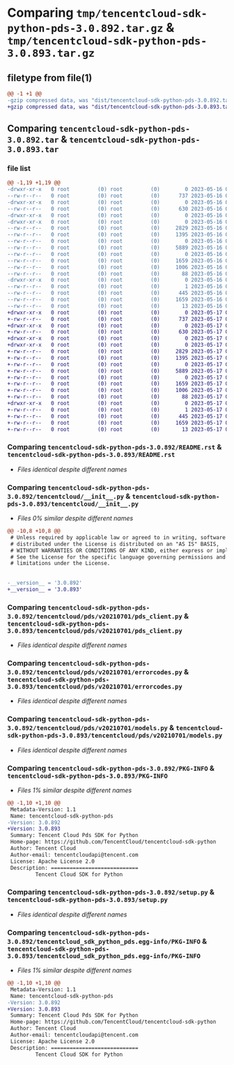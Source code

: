# Comparing `tmp/tencentcloud-sdk-python-pds-3.0.892.tar.gz` & `tmp/tencentcloud-sdk-python-pds-3.0.893.tar.gz`

## filetype from file(1)

```diff
@@ -1 +1 @@
-gzip compressed data, was "dist/tencentcloud-sdk-python-pds-3.0.892.tar", last modified: Tue May 16 00:42:43 2023, max compression
+gzip compressed data, was "dist/tencentcloud-sdk-python-pds-3.0.893.tar", last modified: Wed May 17 03:37:22 2023, max compression
```

## Comparing `tencentcloud-sdk-python-pds-3.0.892.tar` & `tencentcloud-sdk-python-pds-3.0.893.tar`

### file list

```diff
@@ -1,19 +1,19 @@
-drwxr-xr-x   0 root         (0) root         (0)        0 2023-05-16 00:42:43.000000 tencentcloud-sdk-python-pds-3.0.892/
--rw-r--r--   0 root         (0) root         (0)      737 2023-05-16 00:42:43.000000 tencentcloud-sdk-python-pds-3.0.892/README.rst
-drwxr-xr-x   0 root         (0) root         (0)        0 2023-05-16 00:42:43.000000 tencentcloud-sdk-python-pds-3.0.892/tencentcloud/
--rw-r--r--   0 root         (0) root         (0)      630 2023-05-16 00:42:43.000000 tencentcloud-sdk-python-pds-3.0.892/tencentcloud/__init__.py
-drwxr-xr-x   0 root         (0) root         (0)        0 2023-05-16 00:42:43.000000 tencentcloud-sdk-python-pds-3.0.892/tencentcloud/pds/
-drwxr-xr-x   0 root         (0) root         (0)        0 2023-05-16 00:42:43.000000 tencentcloud-sdk-python-pds-3.0.892/tencentcloud/pds/v20210701/
--rw-r--r--   0 root         (0) root         (0)     2829 2023-05-16 00:42:43.000000 tencentcloud-sdk-python-pds-3.0.892/tencentcloud/pds/v20210701/pds_client.py
--rw-r--r--   0 root         (0) root         (0)     1395 2023-05-16 00:42:43.000000 tencentcloud-sdk-python-pds-3.0.892/tencentcloud/pds/v20210701/errorcodes.py
--rw-r--r--   0 root         (0) root         (0)        0 2023-05-16 00:42:43.000000 tencentcloud-sdk-python-pds-3.0.892/tencentcloud/pds/v20210701/__init__.py
--rw-r--r--   0 root         (0) root         (0)     5889 2023-05-16 00:42:43.000000 tencentcloud-sdk-python-pds-3.0.892/tencentcloud/pds/v20210701/models.py
--rw-r--r--   0 root         (0) root         (0)        0 2023-05-16 00:42:43.000000 tencentcloud-sdk-python-pds-3.0.892/tencentcloud/pds/__init__.py
--rw-r--r--   0 root         (0) root         (0)     1659 2023-05-16 00:42:43.000000 tencentcloud-sdk-python-pds-3.0.892/PKG-INFO
--rw-r--r--   0 root         (0) root         (0)     1006 2023-05-16 00:42:43.000000 tencentcloud-sdk-python-pds-3.0.892/setup.py
--rw-r--r--   0 root         (0) root         (0)       88 2023-05-16 00:42:43.000000 tencentcloud-sdk-python-pds-3.0.892/setup.cfg
-drwxr-xr-x   0 root         (0) root         (0)        0 2023-05-16 00:42:43.000000 tencentcloud-sdk-python-pds-3.0.892/tencentcloud_sdk_python_pds.egg-info/
--rw-r--r--   0 root         (0) root         (0)        1 2023-05-16 00:42:43.000000 tencentcloud-sdk-python-pds-3.0.892/tencentcloud_sdk_python_pds.egg-info/dependency_links.txt
--rw-r--r--   0 root         (0) root         (0)      445 2023-05-16 00:42:43.000000 tencentcloud-sdk-python-pds-3.0.892/tencentcloud_sdk_python_pds.egg-info/SOURCES.txt
--rw-r--r--   0 root         (0) root         (0)     1659 2023-05-16 00:42:43.000000 tencentcloud-sdk-python-pds-3.0.892/tencentcloud_sdk_python_pds.egg-info/PKG-INFO
--rw-r--r--   0 root         (0) root         (0)       13 2023-05-16 00:42:43.000000 tencentcloud-sdk-python-pds-3.0.892/tencentcloud_sdk_python_pds.egg-info/top_level.txt
+drwxr-xr-x   0 root         (0) root         (0)        0 2023-05-17 03:37:22.000000 tencentcloud-sdk-python-pds-3.0.893/
+-rw-r--r--   0 root         (0) root         (0)      737 2023-05-17 03:37:22.000000 tencentcloud-sdk-python-pds-3.0.893/README.rst
+drwxr-xr-x   0 root         (0) root         (0)        0 2023-05-17 03:37:22.000000 tencentcloud-sdk-python-pds-3.0.893/tencentcloud/
+-rw-r--r--   0 root         (0) root         (0)      630 2023-05-17 03:37:22.000000 tencentcloud-sdk-python-pds-3.0.893/tencentcloud/__init__.py
+drwxr-xr-x   0 root         (0) root         (0)        0 2023-05-17 03:37:22.000000 tencentcloud-sdk-python-pds-3.0.893/tencentcloud/pds/
+drwxr-xr-x   0 root         (0) root         (0)        0 2023-05-17 03:37:22.000000 tencentcloud-sdk-python-pds-3.0.893/tencentcloud/pds/v20210701/
+-rw-r--r--   0 root         (0) root         (0)     2829 2023-05-17 03:37:22.000000 tencentcloud-sdk-python-pds-3.0.893/tencentcloud/pds/v20210701/pds_client.py
+-rw-r--r--   0 root         (0) root         (0)     1395 2023-05-17 03:37:22.000000 tencentcloud-sdk-python-pds-3.0.893/tencentcloud/pds/v20210701/errorcodes.py
+-rw-r--r--   0 root         (0) root         (0)        0 2023-05-17 03:37:22.000000 tencentcloud-sdk-python-pds-3.0.893/tencentcloud/pds/v20210701/__init__.py
+-rw-r--r--   0 root         (0) root         (0)     5889 2023-05-17 03:37:22.000000 tencentcloud-sdk-python-pds-3.0.893/tencentcloud/pds/v20210701/models.py
+-rw-r--r--   0 root         (0) root         (0)        0 2023-05-17 03:37:22.000000 tencentcloud-sdk-python-pds-3.0.893/tencentcloud/pds/__init__.py
+-rw-r--r--   0 root         (0) root         (0)     1659 2023-05-17 03:37:22.000000 tencentcloud-sdk-python-pds-3.0.893/PKG-INFO
+-rw-r--r--   0 root         (0) root         (0)     1006 2023-05-17 03:37:22.000000 tencentcloud-sdk-python-pds-3.0.893/setup.py
+-rw-r--r--   0 root         (0) root         (0)       88 2023-05-17 03:37:22.000000 tencentcloud-sdk-python-pds-3.0.893/setup.cfg
+drwxr-xr-x   0 root         (0) root         (0)        0 2023-05-17 03:37:22.000000 tencentcloud-sdk-python-pds-3.0.893/tencentcloud_sdk_python_pds.egg-info/
+-rw-r--r--   0 root         (0) root         (0)        1 2023-05-17 03:37:22.000000 tencentcloud-sdk-python-pds-3.0.893/tencentcloud_sdk_python_pds.egg-info/dependency_links.txt
+-rw-r--r--   0 root         (0) root         (0)      445 2023-05-17 03:37:22.000000 tencentcloud-sdk-python-pds-3.0.893/tencentcloud_sdk_python_pds.egg-info/SOURCES.txt
+-rw-r--r--   0 root         (0) root         (0)     1659 2023-05-17 03:37:22.000000 tencentcloud-sdk-python-pds-3.0.893/tencentcloud_sdk_python_pds.egg-info/PKG-INFO
+-rw-r--r--   0 root         (0) root         (0)       13 2023-05-17 03:37:22.000000 tencentcloud-sdk-python-pds-3.0.893/tencentcloud_sdk_python_pds.egg-info/top_level.txt
```

### Comparing `tencentcloud-sdk-python-pds-3.0.892/README.rst` & `tencentcloud-sdk-python-pds-3.0.893/README.rst`

 * *Files identical despite different names*

### Comparing `tencentcloud-sdk-python-pds-3.0.892/tencentcloud/__init__.py` & `tencentcloud-sdk-python-pds-3.0.893/tencentcloud/__init__.py`

 * *Files 0% similar despite different names*

```diff
@@ -10,8 +10,8 @@
 # Unless required by applicable law or agreed to in writing, software
 # distributed under the License is distributed on an "AS IS" BASIS,
 # WITHOUT WARRANTIES OR CONDITIONS OF ANY KIND, either express or implied.
 # See the License for the specific language governing permissions and
 # limitations under the License.
 
 
-__version__ = '3.0.892'
+__version__ = '3.0.893'
```

### Comparing `tencentcloud-sdk-python-pds-3.0.892/tencentcloud/pds/v20210701/pds_client.py` & `tencentcloud-sdk-python-pds-3.0.893/tencentcloud/pds/v20210701/pds_client.py`

 * *Files identical despite different names*

### Comparing `tencentcloud-sdk-python-pds-3.0.892/tencentcloud/pds/v20210701/errorcodes.py` & `tencentcloud-sdk-python-pds-3.0.893/tencentcloud/pds/v20210701/errorcodes.py`

 * *Files identical despite different names*

### Comparing `tencentcloud-sdk-python-pds-3.0.892/tencentcloud/pds/v20210701/models.py` & `tencentcloud-sdk-python-pds-3.0.893/tencentcloud/pds/v20210701/models.py`

 * *Files identical despite different names*

### Comparing `tencentcloud-sdk-python-pds-3.0.892/PKG-INFO` & `tencentcloud-sdk-python-pds-3.0.893/PKG-INFO`

 * *Files 1% similar despite different names*

```diff
@@ -1,10 +1,10 @@
 Metadata-Version: 1.1
 Name: tencentcloud-sdk-python-pds
-Version: 3.0.892
+Version: 3.0.893
 Summary: Tencent Cloud Pds SDK for Python
 Home-page: https://github.com/TencentCloud/tencentcloud-sdk-python
 Author: Tencent Cloud
 Author-email: tencentcloudapi@tencent.com
 License: Apache License 2.0
 Description: ============================
         Tencent Cloud SDK for Python
```

### Comparing `tencentcloud-sdk-python-pds-3.0.892/setup.py` & `tencentcloud-sdk-python-pds-3.0.893/setup.py`

 * *Files identical despite different names*

### Comparing `tencentcloud-sdk-python-pds-3.0.892/tencentcloud_sdk_python_pds.egg-info/PKG-INFO` & `tencentcloud-sdk-python-pds-3.0.893/tencentcloud_sdk_python_pds.egg-info/PKG-INFO`

 * *Files 1% similar despite different names*

```diff
@@ -1,10 +1,10 @@
 Metadata-Version: 1.1
 Name: tencentcloud-sdk-python-pds
-Version: 3.0.892
+Version: 3.0.893
 Summary: Tencent Cloud Pds SDK for Python
 Home-page: https://github.com/TencentCloud/tencentcloud-sdk-python
 Author: Tencent Cloud
 Author-email: tencentcloudapi@tencent.com
 License: Apache License 2.0
 Description: ============================
         Tencent Cloud SDK for Python
```


